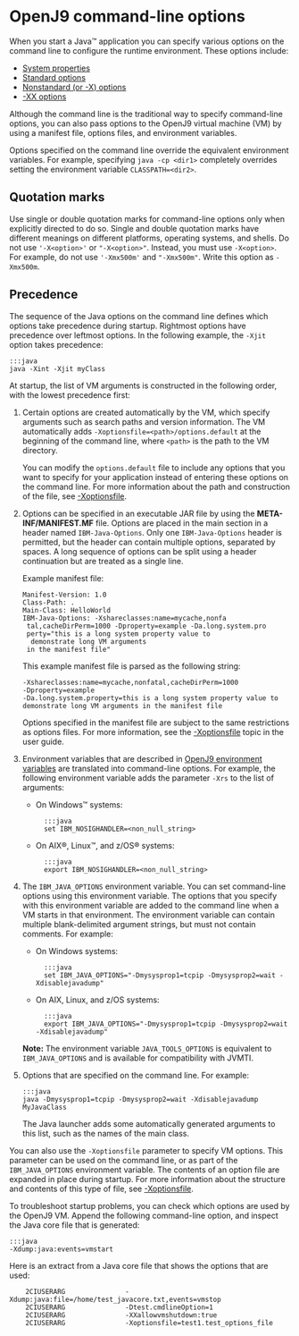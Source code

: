 <!--
* Copyright (c) 2017, 2018 IBM Corp. and others
*
* This program and the accompanying materials are made
* available under the terms of the Eclipse Public License 2.0
* which accompanies this distribution and is available at
* https://www.eclipse.org/legal/epl-2.0/ or the Apache
* License, Version 2.0 which accompanies this distribution and
* is available at https://www.apache.org/licenses/LICENSE-2.0.
*
* This Source Code may also be made available under the
* following Secondary Licenses when the conditions for such
* availability set forth in the Eclipse Public License, v. 2.0
* are satisfied: GNU General Public License, version 2 with
* the GNU Classpath Exception [1] and GNU General Public
* License, version 2 with the OpenJDK Assembly Exception [2].
*
* [1] https://www.gnu.org/software/classpath/license.html
* [2] http://openjdk.java.net/legal/assembly-exception.html
*
* SPDX-License-Identifier: EPL-2.0 OR Apache-2.0 OR GPL-2.0 WITH
* Classpath-exception-2.0 OR LicenseRef-GPL-2.0 WITH Assembly-exception
-->

# OpenJ9 command-line options


When you start a Java&trade; application you can specify various options on the command line to configure the runtime environment. These options include:

- [System properties](d_jvm_commands.md)
- [Standard options](cmdline_general.md)
- [Nonstandard (or -X) options](x_jvm_commands.md)
- [-XX options](xx_jvm_commands.md)

Although the command line is the traditional way to specify command-line options, you can also pass options to the OpenJ9 virtual machine (VM) by using a manifest file, options files, and environment variables.

Options specified on the command line override the equivalent environment variables. For example, specifying `java -cp <dir1>` completely overrides setting the environment variable `CLASSPATH=<dir2>`.


## Quotation marks

Use single or double quotation marks for command-line options only when explicitly directed to do so. Single and double quotation marks have different meanings on different platforms, operating systems, and shells. Do not use `'-X<option>'` or `"-X<option>"`. Instead, you must use `-X<option>`. For example, do not use `'-Xmx500m'` and `"-Xmx500m"`. Write this option as `-Xmx500m`.

## Precedence

The sequence of the Java options on the command line defines which options take precedence during startup. Rightmost options have precedence over leftmost options. In the following example, the `-Xjit` option takes precedence:

    :::java
    java -Xint -Xjit myClass


At startup, the list of VM arguments is constructed in the following order, with the lowest precedence first:

1.  Certain options are created automatically by the VM, which specify arguments such as search paths and version information. The VM automatically adds `-Xoptionsfile=<path>/options.default` at the beginning of the command line, where `<path>` is the path to the VM directory.

    You can modify the `options.default` file to include any options that you want to specify for your application instead of entering these options on the command line. For more information about the path and construction of the file, see [-Xoptionsfile](xoptionsfile.md).

2.  Options can be specified in an executable JAR file by using the **META-INF/MANIFEST.MF** file. Options are placed in the main section in a header named `IBM-Java-Options`. Only one `IBM-Java-Options` header is permitted, but the header can contain multiple options, separated by spaces. A long sequence of options can be split using a header continuation but are treated as a single line.

    Example manifest file:

        Manifest-Version: 1.0
        Class-Path: .
        Main-Class: HelloWorld
        IBM-Java-Options: -Xshareclasses:name=mycache,nonfa
         tal,cacheDirPerm=1000 -Dproperty=example -Da.long.system.pro
         perty="this is a long system property value to
          demonstrate long VM arguments
         in the manifest file"

    This example manifest file is parsed as the following string:

        -Xshareclasses:name=mycache,nonfatal,cacheDirPerm=1000
        -Dproperty=example
        -Da.long.system.property=this is a long system property value to
        demonstrate long VM arguments in the manifest file

    Options specified in the manifest file are subject to the same restrictions as options files. For more information, see the [-Xoptionsfile](xoptionsfile.md#xoptionsfile "Specifies a file that contains VM options and definitions. The contents of the options file are recorded in the ENVINFO section of a Java dump.") topic in the user guide.

3.  Environment variables that are described in [OpenJ9 environment variables](env_var.md "In general, environment variables are superseded by command-line arguments but retained for compatibility.") are translated into command-line options. For example, the following environment variable adds the parameter `-Xrs` to the list of arguments:

    - On Windows&trade; systems:

            :::java
            set IBM_NOSIGHANDLER=<non_null_string>

    - On AIX&reg;, Linux&trade;, and z/OS&reg; systems:

            :::java
            export IBM_NOSIGHANDLER=<non_null_string>

4.  The `IBM_JAVA_OPTIONS` environment variable. You can set command-line options using this environment variable. The options that you specify with this environment variable are added to the command line when a VM starts in that environment. The environment variable can contain multiple blank-delimited argument strings, but must not contain comments. For example:

    - On Windows systems:

            :::java
            set IBM_JAVA_OPTIONS="-Dmysysprop1=tcpip -Dmysysprop2=wait -Xdisablejavadump"

    - On AIX, Linux, and z/OS systems:

            :::java
            export IBM_JAVA_OPTIONS="-Dmysysprop1=tcpip -Dmysysprop2=wait -Xdisablejavadump"

    <i class="fa fa-pencil-square-o" aria-hidden="true"></i> **Note:** The environment variable `JAVA_TOOLS_OPTIONS` is equivalent to `IBM_JAVA_OPTIONS` and is available for compatibility with JVMTI.

5.  Options that are specified on the command line. For example:

        :::java
        java -Dmysysprop1=tcpip -Dmysysprop2=wait -Xdisablejavadump MyJavaClass

    The Java launcher adds some automatically generated arguments to this list, such as the names of the main class.

You can also use the `-Xoptionsfile` parameter to specify VM options. This parameter can be used on the command line, or as part of the `IBM_JAVA_OPTIONS` environment variable. The contents of an option file are expanded in place during startup. For more information about the structure and contents of this type of file, see [-Xoptionsfile](xoptionsfile.md#xoptionsfile "Specifies a file that contains VM options and definitions. The contents of the options file are recorded in the ENVINFO section of a Java dump.").

To troubleshoot startup problems, you can check which options are used by the OpenJ9 VM. Append the following command-line option, and inspect the Java core file that is generated:

    :::java
    -Xdump:java:events=vmstart

Here is an extract from a Java core file that shows the options that are used:

        2CIUSERARG               -Xdump:java:file=/home/test_javacore.txt,events=vmstop
        2CIUSERARG               -Dtest.cmdlineOption=1
        2CIUSERARG               -XXallowvmshutdown:true
        2CIUSERARG               -Xoptionsfile=test1.test_options_file


<!-- ==== END OF TOPIC ==== cmdline_specifying.md ==== -->
